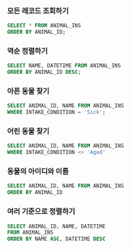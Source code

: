 ### 모든 레코드 조회하기

```sql
SELECT * FROM ANIMAL_INS
ORDER BY ANIMAL_ID;
```



### 역순 정렬하기

```sql
SELECT NAME, DATETIME FROM ANIMAL_INS
ORDER BY ANIMAL_ID DESC;
```



### 아픈 동물 찾기

```sql
SELECT ANIMAL_ID, NAME FROM ANIMAL_INS
WHERE INTAKE_CONDITION = 'Sick';
```



### 어린 동물 찾기

```sql
SELECT ANIMAL_ID, NAME FROM ANIMAL_INS
WHERE INTAKE_CONDITION <> 'Aged'
```



### 동물의 아이디와 이름

```sql
SELECT ANIMAL_ID, NAME FROM ANIMAL_INS
ORDER BY ANIMAL_ID
```

### 여러 기준으로 정렬하기
```sql
SELECT ANIMAL_ID, NAME, DATETIME
FROM ANIMAL_INS
ORDER BY NAME ASC, DATETIME DESC
```